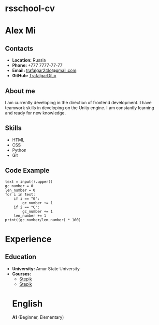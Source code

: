 # rsschool-cv
# Alex Mi
## Contacts
- **Location:** Russia
- **Phone:** +777 7777-77-77
- **Email:** trafalgar24lo@gmail.com
- **GitHub:** [TrafalgarDiLo](https://github.com/TrafalgarDiLo)
## About me
I am currently developing in the direction of frontend development. 
I have teamwork skills in developing on the Unity engine. 
I am constantly learning and ready for new knowledge.
## Skills
- HTML
- CSS
- Python
- Git
## Code Example
```
text = input().upper()
gc_number = 0
len_number = 0
for i in text:
    if i == "G":
        gc_number += 1
    if i == "C":
        gc_number += 1
    len_number += 1
print((gc_number/len_number) * 100)
```
# Experience
## Education
- **University:** Amur State University
- **Courses:**
  * [Stepik](https://stepik.org/course/58852/info)
  * [Stepik](https://stepik.org/course/67/info)
  # English
  **A1** (Beginner, Elementary)